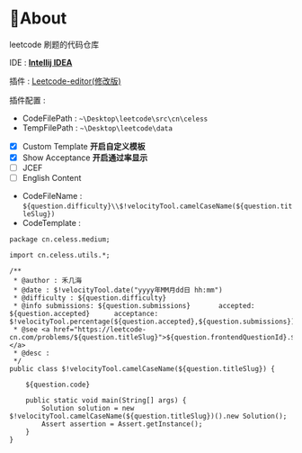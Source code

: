 # 🙌About
leetcode 刷题的代码仓库

IDE :  **[Intellij IDEA](https://www.jetbrains.com/idea/)**

插件 :  [Leetcode-editor(修改版)](https://github.com/xiaohai2271/leetcode-editor)

插件配置 :

- CodeFilePath : `~\Desktop\leetcode\src\cn\celess`
- TempFilePath : `~\Desktop\leetcode\data`
- [x] Custom Template **开启自定义模板**
- [x] Show Acceptance **开启通过率显示**
- [ ] JCEF 
- [ ] English Content
- CodeFileName : `${question.difficulty}\\$!velocityTool.camelCaseName(${question.titleSlug}) `
- CodeTemplate : 
```
package cn.celess.medium;

import cn.celess.utils.*;

/**
 * @author : 禾几海
 * @date : $!velocityTool.date("yyyy年MM月dd日 hh:mm")
 * @difficulty : ${question.difficulty}
 * @info submissions: ${question.submissions}       accepted: ${question.accepted}      acceptance: $!velocityTool.percentage(${question.accepted},${question.submissions})
 * @see <a href="https://leetcode-cn.com/problems/${question.titleSlug}">${question.frontendQuestionId}.${question.title}</a>
 * @desc :
 */
public class $!velocityTool.camelCaseName(${question.titleSlug}) {

    ${question.code}

    public static void main(String[] args) {
        Solution solution = new $!velocityTool.camelCaseName(${question.titleSlug})().new Solution();
        Assert assertion = Assert.getInstance();
    }
}
```
